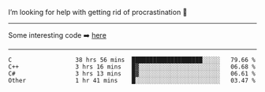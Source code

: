 I’m looking for help with getting rid of procrastination 🤔

-----

Some interesting code :arrow_right: [here](https://github.com/zhen8838/playground)

-----

<!--START_SECTION:waka-->

```text
C                  38 hrs 56 mins  ████████████████████░░░░░   79.66 %
C++                3 hrs 16 mins   █▓░░░░░░░░░░░░░░░░░░░░░░░   06.68 %
C#                 3 hrs 13 mins   █▓░░░░░░░░░░░░░░░░░░░░░░░   06.61 %
Other              1 hr 41 mins    █░░░░░░░░░░░░░░░░░░░░░░░░   03.47 %
```

<!--END_SECTION:waka-->

<!--
**zhen8838/zhen8838** is a ✨ _special_ ✨ repository because its `README.md` (this file) appears on your GitHub profile.

Here are some ideas to get you started:

- 🔭 I’m currently working on ...
- 🌱 I’m currently learning ...
- 👯 I’m looking to collaborate on ...
 ...
- 💬 Ask me about ...
- 📫 How to reach me: ...
- 😄 Pronouns: ...
- ⚡ Fun fact: ...
-->
